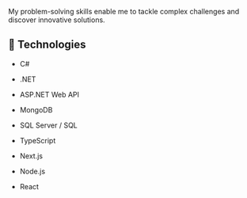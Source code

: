 My problem-solving skills enable me to tackle complex challenges and discover innovative solutions.

## 🔧 Technologies
- C#
- .NET
- ASP.NET Web API
- MongoDB
- SQL Server / SQL

- TypeScript
- Next.js
- Node.js
- React